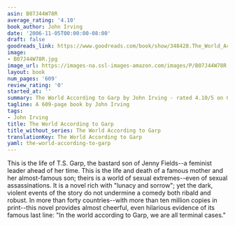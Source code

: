 ```yaml
---
asin: B07J44W78R
average_rating: '4.10'
book_author: John Irving
date: '2006-11-05T00:00:00-08:00'
draft: false
goodreads_link: https://www.goodreads.com/book/show/348428.The_World_According_to_Garp
image:
- B07J44W78R.jpg
image_url: https://images-na.ssl-images-amazon.com/images/P/B07J44W78R.01._SCLZZZZZZZ.jpg
layout: book
num_pages: '609'
review_rating: '0'
started_at: ''
summary: The World According to Garp by John Irving - rated 4.10/5 on Goodreads
tagline: A 609-page book by John Irving
tags:
- John Irving
title: The World According to Garp
title_without_series: The World According to Garp
translationKey: The World According to Garp
yaml: the-world-according-to-garp
---
```


This is the life of T.S. Garp, the bastard son of Jenny Fields--a feminist leader ahead of her time. This is the life and death of a famous mother and her almost-famous son; theirs is a world of sexual extremes--even of sexual assassinations. It is a novel rich with "lunacy and sorrow"; yet the dark, violent events of the story do not undermine a comedy both ribald and robust. In more than forty countries--with more than ten million copies in print--this novel provides almost cheerful, even hilarious evidence of its famous last line: "In the world according to Garp, we are all terminal cases."